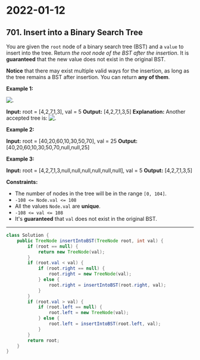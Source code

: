 # 2022-01-12

## 701. Insert into a Binary Search Tree

You are given the `root` node of a binary search tree (BST) and a `value` to insert into the tree. Return _the root node of the BST after the insertion_. It is **guaranteed** that the new value does not exist in the original BST.

**Notice** that there may exist multiple valid ways for the insertion, as long as the tree remains a BST after insertion. You can return **any of them**.

**Example 1:**

![.](https://assets.leetcode.com/uploads/2020/10/05/insertbst.jpg)

**Input:** root = \[4,2,7,1,3\], val = 5
**Output:** \[4,2,7,1,3,5\]
**Explanation:** Another accepted tree is:
![.](https://assets.leetcode.com/uploads/2020/10/05/bst.jpg)

**Example 2:**

**Input:** root = \[40,20,60,10,30,50,70\], val = 25
**Output:** \[40,20,60,10,30,50,70,null,null,25\]

**Example 3:**

**Input:** root = \[4,2,7,1,3,null,null,null,null,null,null\], val = 5
**Output:** \[4,2,7,1,3,5\]

**Constraints:**

- The number of nodes in the tree will be in the range `[0, 104]`.
- `-108 <= Node.val <= 108`
- All the values `Node.val` are **unique**.
- `-108 <= val <= 108`
- It's **guaranteed** that `val` does not exist in the original BST.

---

```java
class Solution {
    public TreeNode insertIntoBST(TreeNode root, int val) {
        if (root == null) {
            return new TreeNode(val);
        }
        if (root.val < val) {
            if (root.right == null) {
                root.right = new TreeNode(val);
            } else {
                root.right = insertIntoBST(root.right, val);
            }
        }
        if (root.val > val) {
            if (root.left == null) {
                root.left = new TreeNode(val);
            } else {
                root.left = insertIntoBST(root.left, val);
            }
        }
        return root;
    }
}
```

